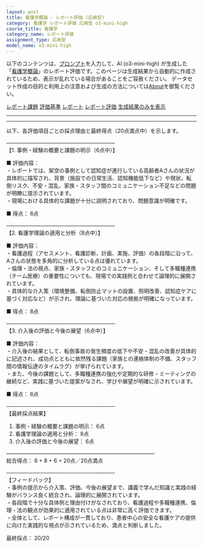 ```yaml
---
layout: post
title: 看護学概論 - レポート評価 (応用型)
category: 看護学 レポート評価 応用型 o3-mini-high
course_title: 看護学
category_name: レポート評価
assignment_type: 応用型
model_name: o3-mini-high
---
```


以下のコンテンツは、[プロンプト](https://github.com/takedatoshiyuki/synthetic_assignments/tree/main/generated/看護学/o3-mini-high/prompt_レポート評価-応用型.md)を入力して、AI (o3-mini-high) が生成した「[看護学概論](/contents/看護学/)」のレポート評価です。このページは生成結果から自動的に作成されているため、表示が乱れている場合があることをご容赦ください。
データセット作成の目的と利用上の注意および生成の方法については[About](/About)を御覧ください。

[レポート課題](../レポート課題-応用型)
[評価基準](../評価基準-応用型)
[レポート](../レポート-応用型)
[レポート評価](../レポート評価-応用型)
[生成結果のみを表示](https://github.com/takedatoshiyuki/synthetic_assignments/tree/main/generated/看護学/o3-mini-high/レポート評価-応用型.md)
  

***
***
  
以下、各評価項目ごとの採点理由と最終得点（20点満点中）を示します。

─────────────────────────────  
【1. 事例・経験の概要と課題の明示（6点中）】

■ 評価内容：  
・レポートでは、架空の事例として認知症が進行している高齢者Aさんの状況が具体的に描写され、背景（施設での日常生活、認知機能低下など）や現状、転倒リスク、不安・混乱、家族・スタッフ間のコミュニケーション不足などの問題が明瞭に提示されています。  
・現場における具体的な課題が十分に説明されており、問題意識が明確です。

■ 得点： 6点

─────────────────────────────  
【2. 看護学理論の適用と分析（8点中）】

■ 評価内容：  
・看護過程（アセスメント、看護診断、計画、実施、評価）の各段階に沿って、Aさんの状態を多角的に分析している点は優れています。  
・倫理・法の視点、家族・スタッフとのコミュニケーション、そして多職種連携（チーム医療）の重要性についても、現場での実践例と合わせて論理的に展開されています。  
・具体的な介入策（環境整備、転倒防止マットの設置、照明改善、認知症ケアに基づく対応など）が示され、理論に基づいた対応の根拠が明確になっています。

■ 得点： 8点

─────────────────────────────  
【3. 介入後の評価と今後の展望（6点中）】

■ 評価内容：  
・介入後の結果として、転倒事故の発生頻度の低下や不安・混乱の改善が具体的に記述され、成功点とともに依然残る課題（家族との連絡体制の不備、スタッフ間の情報伝達のタイムラグ）が挙げられています。  
・また、今後の課題として、多職種連携の強化や定期的な研修・ミーティングの継続など、実践に基づいた提案がなされ、学びや展望が明確に示されています。

■ 得点： 6点

─────────────────────────────  
【最終採点結果】  
1. 事例・経験の概要と課題の明示： 6点  
2. 看護学理論の適用と分析： 8点  
3. 介入後の評価と今後の展望： 6点  

――――――――――――――――――――――――――――  
総合得点： 6 + 8 + 6 = 20点／20点満点

─────────────────────────────  
【フィードバック】  
・事例の提示から介入策、評価、今後の展望まで、講義で学んだ知識と実践の経験がバランス良く統合され、論理的に展開されています。  
・各段階で十分な具体例と理由付けがなされており、看護過程や多職種連携、倫理・法の観点が効果的に適用されている点は非常に高く評価できます。  
・全体として、レポート構成が一貫しており、患者中心の安全な看護ケアの提供に向けた実践的な視点が示されているため、満点と判断しました。

最終採点： 20/20
